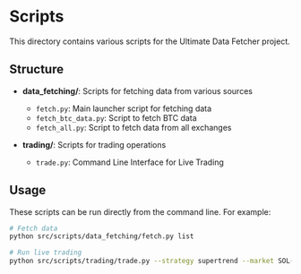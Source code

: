 # Scripts

This directory contains various scripts for the Ultimate Data Fetcher project.

## Structure

- **data_fetching/**: Scripts for fetching data from various sources
  - `fetch.py`: Main launcher script for fetching data
  - `fetch_btc_data.py`: Script to fetch BTC data
  - `fetch_all.py`: Script to fetch data from all exchanges

- **trading/**: Scripts for trading operations
  - `trade.py`: Command Line Interface for Live Trading

## Usage

These scripts can be run directly from the command line. For example:

```bash
# Fetch data
python src/scripts/data_fetching/fetch.py list

# Run live trading
python src/scripts/trading/trade.py --strategy supertrend --market SOL-PERP
```